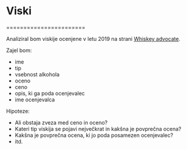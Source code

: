 # Viski
=======================

Analiziral bom viskije ocenjene v letu 2019 na strani [Whiskey advocate](http://whiskyadvocate.com/ratings-and-reviews/).

Zajel bom:
* ime
* tip
* vsebnost alkohola
* oceno
* ceno
* opis, ki ga poda ocenjevalec 
* ime ocenjevalca


Hipoteze:
* Ali obstaja zveza med ceno in oceno? 
* Kateri tip viskija se pojavi nejvečkrat in kakšna je povprečna ocena?
* Kakšna je povprečna ocena, ki jo poda posamezen ocenjevalec?
* itd.
